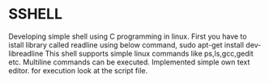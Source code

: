 # SSHELL
Developing simple shell using C programming in linux.
First you have to istall library called readline using below command,
        sudo apt-get install dev-libreadline
This shell supports simple linux commands like ps,ls,gcc,gedit etc.
Multiline commands can be executed.
Implemented simple own text editor.
for execution look at the script file.

